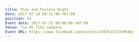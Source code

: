 ```yaml
---
title: Pies and Pavlova Night
date: 2017-07-10 08:51:00 +07:00
position: 41
Event date: 2017-07-15 00:00:00 +07:00
Venue: Tay Ho Tiki Company
Event URL: https://www.facebook.com/events/148761972359648/
---
```


